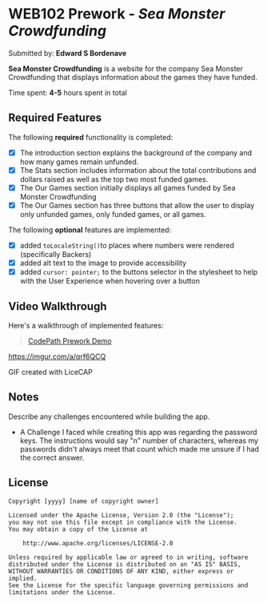 # WEB102 Prework - *Sea Monster Crowdfunding*

Submitted by: **Edward S Bordenave**

**Sea Monster Crowdfunding** is a website for the company Sea Monster Crowdfunding that displays information about the games they have funded.

Time spent: **4-5** hours spent in total

## Required Features

The following **required** functionality is completed:

* [x] The introduction section explains the background of the company and how many games remain unfunded.
* [x] The Stats section includes information about the total contributions and dollars raised as well as the top two most funded games.
* [x] The Our Games section initially displays all games funded by Sea Monster Crowdfunding
* [x] The Our Games section has three buttons that allow the user to display only unfunded games, only funded games, or all games.

The following **optional** features are implemented:

* [x] added `toLocaleString()`to places where numbers were rendered (specifically Backers)
* [x] added alt text to the image to provide accessibility
* [x] added `cursor: pointer;` to the buttons selector in the stylesheet to help with the User Experience when hovering over a button

## Video Walkthrough

Here's a walkthrough of implemented features:
<blockquote class="imgur-embed-pub" lang="en" data-id="a/qrf6QCQ"  ><a href="//imgur.com/a/qrf6QCQ">CodePath Prework Demo</a></blockquote>

[//]: # (<script async src="//s.imgur.com/min/embed.js" charset="utf-8"></script>)
<a>https://imgur.com/a/qrf6QCQ</a>

<!-- Replace this with whatever GIF tool you used! -->
GIF created with LiceCAP
<!-- Recommended tools:
[Kap](https://getkap.co/) for macOS
[ScreenToGif](https://www.screentogif.com/) for Windows
[peek](https://github.com/phw/peek) for Linux. -->

## Notes

Describe any challenges encountered while building the app.
<ul>
    <li>A Challenge I faced while creating this app was regarding the password keys. The instructions would say "n" number of characters, whereas my passwords didn't always meet that count which made me unsure if I had the correct answer.
    </li>
</ul>

## License

    Copyright [yyyy] [name of copyright owner]

    Licensed under the Apache License, Version 2.0 (the "License");
    you may not use this file except in compliance with the License.
    You may obtain a copy of the License at

        http://www.apache.org/licenses/LICENSE-2.0

    Unless required by applicable law or agreed to in writing, software
    distributed under the License is distributed on an "AS IS" BASIS,
    WITHOUT WARRANTIES OR CONDITIONS OF ANY KIND, either express or implied.
    See the License for the specific language governing permissions and
    limitations under the License.
